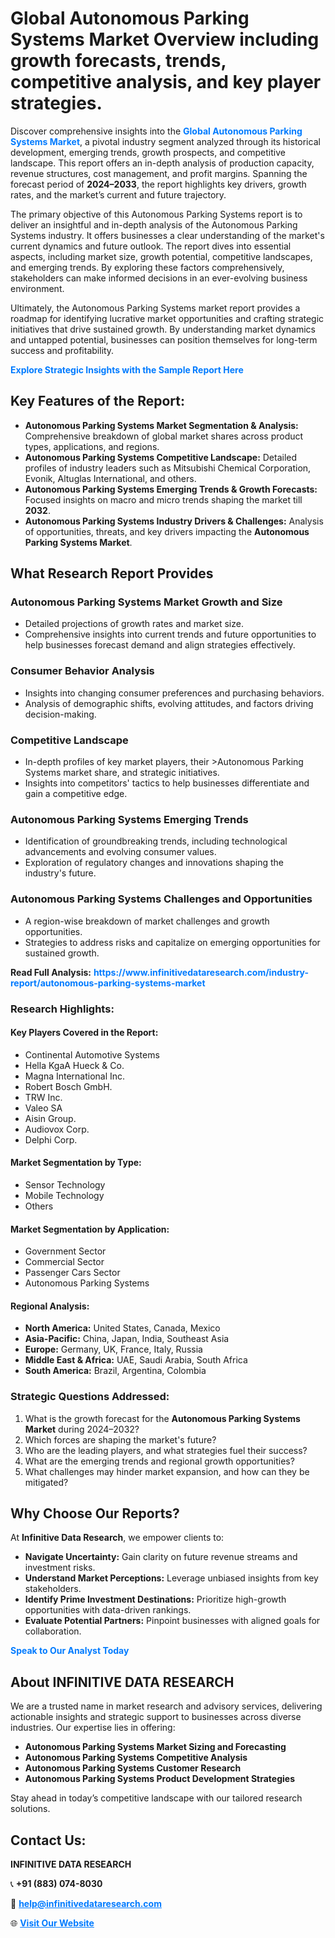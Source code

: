 <h1>Global Autonomous Parking Systems Market Overview including growth forecasts, trends, competitive analysis, and key player strategies.</h1>
<p>
Discover comprehensive insights into the 
<a href="https://www.infinitivedataresearch.com/industry-report/autonomous-parking-systems-market" rel="dofollow" style="color: #007BFF; text-decoration: none;"><strong>Global Autonomous Parking Systems Market</strong></a>, a pivotal industry segment analyzed through its historical development, emerging trends, growth prospects, and competitive landscape. This report offers an in-depth analysis of production capacity, revenue structures, cost management, and profit margins. Spanning the forecast period of <strong>2024–2033</strong>, the report highlights key drivers, growth rates, and the market’s current and future trajectory.
</p>
<p>
The primary objective of this Autonomous Parking Systems report is to deliver an insightful and in-depth analysis of the Autonomous Parking Systems industry. It offers businesses a clear understanding of the market's current dynamics and future outlook. The report dives into essential aspects, including market size, growth potential, competitive landscapes, and emerging trends. By exploring these factors comprehensively, stakeholders can make informed decisions in an ever-evolving business environment.
</p>
<p>
Ultimately, the Autonomous Parking Systems market report provides a roadmap for identifying lucrative market opportunities and crafting strategic initiatives that drive sustained growth. By understanding market dynamics and untapped potential, businesses can position themselves for long-term success and profitability.
</p>
<p>
<a href="https://www.infinitivedataresearch.com/request-sample/reportId=110229" style="color: #007BFF; text-decoration: none;"><strong>Explore Strategic Insights with the Sample Report Here</strong></a>
</p>

<h2>Key Features of the Report:</h2>
<ul>
<li><strong>Autonomous Parking Systems Market Segmentation & Analysis:</strong> Comprehensive breakdown of global market shares across product types, applications, and regions.</li>
<li><strong>Autonomous Parking Systems Competitive Landscape:</strong> Detailed profiles of industry leaders such as Mitsubishi Chemical Corporation, Evonik, Altuglas International, and others.</li>
<li><strong>Autonomous Parking Systems Emerging Trends & Growth Forecasts:</strong> Focused insights on macro and micro trends shaping the market till <strong>2032</strong>.</li>
<li><strong>Autonomous Parking Systems Industry Drivers & Challenges:</strong> Analysis of opportunities, threats, and key drivers impacting the <strong>Autonomous Parking Systems Market</strong>.</li>
</ul>

<h2>What Research Report Provides</h2>
<h3>Autonomous Parking Systems Market Growth and Size</h3>
<ul>
<li>Detailed projections of growth rates and market size.</li>
<li>Comprehensive insights into current trends and future opportunities to help businesses forecast demand and align strategies effectively.</li>
</ul>

<h3>Consumer Behavior Analysis</h3>
<ul>
<li>Insights into changing consumer preferences and purchasing behaviors.</li>
<li>Analysis of demographic shifts, evolving attitudes, and factors driving decision-making.</li>
</ul>

<h3>Competitive Landscape</h3>
<ul>
<li>In-depth profiles of key market players, their >Autonomous Parking Systems market share, and strategic initiatives.</li>
<li>Insights into competitors' tactics to help businesses differentiate and gain a competitive edge.</li>
</ul>

<h3>Autonomous Parking Systems Emerging Trends</h3>
<ul>
<li>Identification of groundbreaking trends, including technological advancements and evolving consumer values.</li>
<li>Exploration of regulatory changes and innovations shaping the industry's future.</li>
</ul>

<h3>Autonomous Parking Systems Challenges and Opportunities</h3>
<ul>
<li>A region-wise breakdown of market challenges and growth opportunities.</li>
<li>Strategies to address risks and capitalize on emerging opportunities for sustained growth.</li>
</ul>
<p><strong>Read Full Analysis:</strong> <a href="https://www.infinitivedataresearch.com/industry-report/autonomous-parking-systems-market" rel="dofollow" style="color: #007BFF; text-decoration: none;"><strong>https://www.infinitivedataresearch.com/industry-report/autonomous-parking-systems-market</strong></a></p>
<h3>Research Highlights:</h3>
<h4>Key Players Covered in the Report:</h4>
<ul><li>Continental Automotive Systems</li><li>Hella KgaA Hueck &amp; Co.</li><li>Magna International Inc.</li><li>Robert Bosch GmbH.</li><li>TRW Inc.</li><li>Valeo SA</li><li>Aisin Group.</li><li>Audiovox Corp.</li><li>Delphi Corp.</li></ul>
<h4>Market Segmentation by Type:</h4>
<ul><li>Sensor Technology</li><li>Mobile Technology</li><li>Others</li></ul>
<h4>Market Segmentation by Application:</h4>
<ul><li>Government Sector</li><li>Commercial Sector</li><li>Passenger Cars Sector</li><li>Autonomous Parking Systems</li></ul>

<h4>Regional Analysis:</h4>
<ul>
<li><strong>North America:</strong> United States, Canada, Mexico</li>
<li><strong>Asia-Pacific:</strong> China, Japan, India, Southeast Asia</li>
<li><strong>Europe:</strong> Germany, UK, France, Italy, Russia</li>
<li><strong>Middle East & Africa:</strong> UAE, Saudi Arabia, South Africa</li>
<li><strong>South America:</strong> Brazil, Argentina, Colombia</li>
</ul>

<h3>Strategic Questions Addressed:</h3>
<ol>
<li>What is the growth forecast for the <strong>Autonomous Parking Systems Market</strong> during 2024–2032?</li>
<li>Which forces are shaping the market's future?</li>
<li>Who are the leading players, and what strategies fuel their success?</li>
<li>What are the emerging trends and regional growth opportunities?</li>
<li>What challenges may hinder market expansion, and how can they be mitigated?</li>
</ol>

<h2>Why Choose Our Reports?</h2>
<p>At <strong>Infinitive Data Research</strong>, we empower clients to:</p>
<ul>
<li><strong>Navigate Uncertainty:</strong> Gain clarity on future revenue streams and investment risks.</li>
<li><strong>Understand Market Perceptions:</strong> Leverage unbiased insights from key stakeholders.</li>
<li><strong>Identify Prime Investment Destinations:</strong> Prioritize high-growth opportunities with data-driven rankings.</li>
<li><strong>Evaluate Potential Partners:</strong> Pinpoint businesses with aligned goals for collaboration.</li>
</ul>
<p><a href="https://www.infinitivedataresearch.com/industry-report/autonomous-parking-systems-market" rel="dofollow" style="color: #007BFF; text-decoration: none;"><strong>Speak to Our Analyst Today</strong></a></p>

<h2>About INFINITIVE DATA RESEARCH</h2>
<p>We are a trusted name in market research and advisory services, delivering actionable insights and strategic support to businesses across diverse industries. Our expertise lies in offering:</p>
<ul>
<li><strong>Autonomous Parking Systems Market Sizing and Forecasting</strong></li>
<li><strong>Autonomous Parking Systems Competitive Analysis</strong></li>
<li><strong>Autonomous Parking Systems Customer Research</strong></li>
<li><strong>Autonomous Parking Systems Product Development Strategies</strong></li>
</ul>
<p>Stay ahead in today’s competitive landscape with our tailored research solutions.</p>

<h2>Contact Us:</h2>
<p><strong>INFINITIVE DATA RESEARCH</strong></p>
<p>📞 <strong>+91 (883) 074-8030</strong></p>
<p>📧 <strong><a href="mailto:help@infinitivedataresearch.com" style="color: #007BFF;">help@infinitivedataresearch.com</a></strong></p>
<p>🌐 <strong><a href="https://www.infinitivedataresearch.com" rel="dofollow" style="color: #007BFF;">Visit Our Website</a></strong></p>